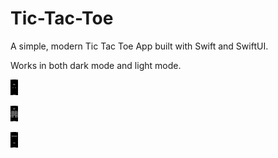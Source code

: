 # Tic-Tac-Toe
A simple, modern Tic Tac Toe App built with Swift and SwiftUI.

Works in both dark mode and light mode.


![Landing Page](Photos/Selection.PNG)

![Landing Page](Photos/Game.PNG)

![Landing Page](Photos/Win.PNG)
